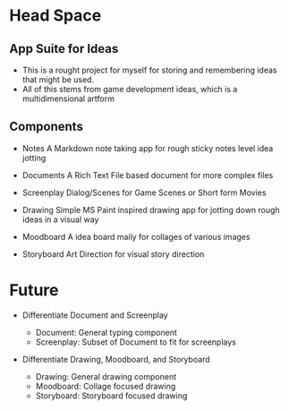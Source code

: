 # Head Space

## App Suite for Ideas

- This is a rought project for myself for storing and remembering ideas that might be used.
- All of this stems from game development ideas, which is a multidimensional artform

## Components
- Notes
A Markdown note taking app for rough sticky notes level idea jotting

- Documents
A Rich Text File based document for more complex files

- Screenplay
Dialog/Scenes for Game Scenes or Short form Movies

- Drawing
Simple MS Paint inspired drawing app for jotting down rough ideas in a visual way

- Moodboard
A idea board maily for collages of various images

- Storyboard
Art Direction for visual story direction

# Future
- Differentiate Document and Screenplay
	- Document: General typing component
	- Screenplay: Subset of Document to fit for screenplays

- Differentiate Drawing, Moodboard, and Storyboard
	- Drawing: General drawing component
	- Moodboard: Collage focused drawing
	- Storyboard: Storyboard focused drawing
